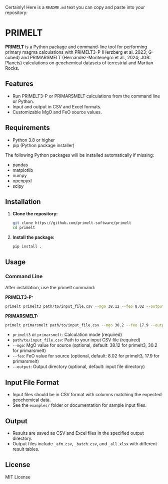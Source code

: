 Certainly! Here is a `README.md` text you can copy and paste into your repository:

# PRIMELT

**PRIMELT** is a Python package and command-line tool for performing primary magma calculations with PRIMELT3-P (Herzberg et al. 2023; G-cubed) and PRIMARSMELT (Hernández-Montenegro et al., 2024; JGR: Planets) calculations on geochemical datasets of terrestrial and Martian Rocks.

## Features

- Run PRIMELT3-P or PRIMARSMELT calculations from the command line or Python.
- Input and output in CSV and Excel formats.
- Customizable MgO and FeO source values.

## Requirements

- Python 3.8 or higher
- pip (Python package installer)

The following Python packages will be installed automatically if missing:
- pandas
- matplotlib
- numpy
- openpyxl
- scipy

## Installation

1. **Clone the repository:**
   ```bash
   git clone https://github.com/primelt-software/primelt
   cd primelt
   ```

2. **Install the package:**
   ```bash
   pip install .
   ```

## Usage

### Command Line

After installation, use the primelt command:

**PRIMELT3-P:**
```bash
primelt primelt3 path/to/input_file.csv --mgo 38.12 --feo 8.02 --output path/to/output_dir
```

**PRIMARSMELT:**
```bash
primelt primarsmelt path/to/input_file.csv --mgo 30.2 --feo 17.9 --output path/to/output_dir
```

- `primelt3` or `primarsmelt`: Calculation mode (required)
- `path/to/input_file.csv`: Path to your input CSV file (required)
- `--mgo`: MgO value for source (optional, default: 38.12 for primelt3, 30.2 for primarsmelt)
- `--feo`: FeO value for source (optional, default: 8.02 for primelt3, 17.9 for primarsmelt)
- `--output`: Output directory (optional, default: input file directory)

## Input File Format

- Input files should be in CSV format with columns matching the expected geochemical data.
- See the `examples/` folder or documentation for sample input files.

## Output

- Results are saved as CSV and Excel files in the specified output directory.
- Output files include `_afm.csv`, `_batch.csv`, and `_all.xlsx` with different result tables.

## License

MIT License

